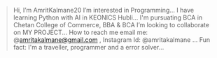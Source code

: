 > Hi, I’m AmritKalmane20
> I’m interested in Programming...
> I have learning Python with AI in KEONICS Hubli...
> I'm pursuating BCA in Chetan College of Commerce, BBA & BCA 
> I’m looking to collaborate on MY PROJECT...
> How to reach me email me: @amritakalmane@gmail.com , Instagram Id: @amritakalmane ...
> Fun fact: I'm a traveller, programmer and a error solver...

<!---
AmritKalmane20/AmritKalmane20 is a ✨ special ✨ repository because its `README.md` (this file) appears on your GitHub profile.
You can click the Preview link to take a look at your changes.
--->
